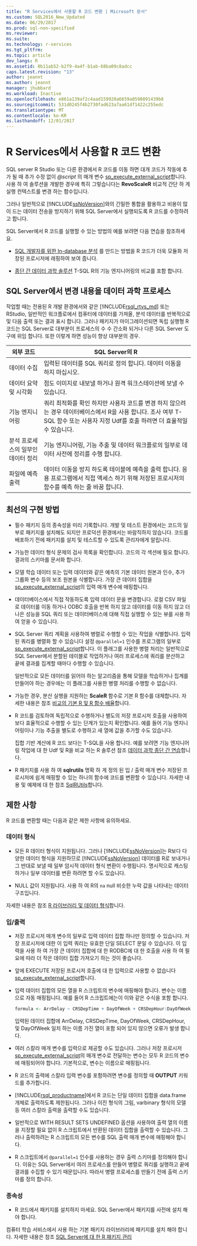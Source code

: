 ```yaml
---
title: "R Services에서 사용할 R 코드 변환 | Microsoft 문서"
ms.custom: SQL2016_New_Updated
ms.date: 06/29/2017
ms.prod: sql-non-specified
ms.reviewer: 
ms.suite: 
ms.technology: r-services
ms.tgt_pltfrm: 
ms.topic: article
dev_langs: R
ms.assetid: 0b11ab52-b2f9-4a4f-b1ab-68ba09c8adcc
caps.latest.revision: "13"
author: jeannt
ms.author: jeannt
manager: jhubbard
ms.workload: Inactive
ms.openlocfilehash: e861a139af2c4aad159920a6659a0598091439b8
ms.sourcegitcommit: 531d0245f4b2730fad623a7aa61df1422c255edc
ms.translationtype: MT
ms.contentlocale: ko-KR
ms.lasthandoff: 12/01/2017
---
```

# <a name="converting-r-code-for-use-in-r-services"></a>R Services에서 사용할 R 코드 변환

SQL server R Studio 또는 다른 환경에서 R 코드를 이동 하면 대개 코드가 작동에 추가 될 때 추가 수정 없이  *@script*  의 매개 변수 [sp_execute_external_script](../../relational-databases/system-stored-procedures/sp-execute-external-script-transact-sql.md)합니다. 사용 하 여 솔루션을 개발한 경우에 특히 그렇습니다는 **RevoScaleR** 비교적 간단 하 게 실행 컨텍스트를 변경 하는 함수입니다.

그러나 일반적으로 [!INCLUDE[ssNoVersion](../../includes/ssnoversion-md.md)]와의 긴밀한 통합을 활용하고 비용이 많이 드는 데이터 전송을 방지하기 위해 SQL Server에서 실행되도록 R 코드를 수정하려고 합니다.

SQL Server에서 R 코드를 실행할 수 있는 방법의 예를 보려면 다음 연습을 참조하세요.

+ [SQL 개발자를 위한 In-database 분석](../tutorials/sqldev-in-database-r-for-sql-developers.md) 를 만드는 방법을 R 코드가 더욱 모듈화 저장된 프로시저에 래핑하여 보여 줍니다.

+ [종단 간 데이터 과학 솔루션](../tutorials/walkthrough-data-science-end-to-end-walkthrough.md) T-SQL R의 기능 엔지니어링의 비교를 포함 합니다.

## <a name="how-the-data-science-process-changes-in-sql-server"></a>SQL Server에서 변경 내용을 데이터 과학 프로세스

작업할 때는 전용된 R 개발 환경에서와 같은 [!INCLUDE[rsql_rtvs_md](../../includes/rsql-rtvs-md.md)] 또는 RStudio, 일반적인 워크플로에서 컴퓨터에 데이터를 가져올, 분석 데이터를 반복적으로 및 다음 출력 또는 결과 표시 합니다. 그러나 패키지가 마이그레이션되면 독립 실행형 R 코드는 SQL Server로 대부분이 프로세스의 수 수 간소화 되거나 다른 SQL Server 도구에 위임 합니다. 또한 이렇게 하면 성능이 향상 대부분의 경우.

| 외부 코드 | SQL Server의 R |
|-------|-------|
| 데이터 수집| 입력된 데이터를 SQL 쿼리로 정의 합니다. 데이터 이동을 하지 마십시오. |
| 데이터 요약 및 시각화| 점도 이미지로 내보낼 하거나 원격 워크스테이션에 보낼 수 있습니다.|
|기능 엔지니어링| 쿼리 최적화를 확인 하지만 사용자 코드를 변경 하지 않으려는 경우 데이터베이스에서 R을 사용 합니다. 조사 여부 T-SQL 함수 또는 사용자 지정 Udf를 호출 하려면 더 효율적일 수 있습니다.|
|분석 프로세스의 일부인 데이터 정리| 기능 엔지니어링, 기능 추출 및 데이터 워크플로의 일부로 데이터 사전에 정리를 수행 합니다.|
|파일에 예측 출력| 데이터 이동을 방지 하도록 테이블에 예측을 출력 합니다. 응용 프로그램에서 직접 액세스 하기 위해 저장된 프로시저의 함수를 예측 하는 줄 바꿈 합니다.|

## <a name="best-practices"></a>최선의 구현 방법

+ 필수 패키지 등의 종속성을 미리 기록합니다. 개발 및 테스트 환경에서는 코드의 일부로 패키지를 설치해도 되지만 프로덕션 환경에서는 바람직하지 않습니다. 코드를 배포하기 전에 패키지를 설치 및 테스트할 수 있도록 관리자에게 알립니다.

+ 가능한 데이터 형식 문제의 검사 목록을 확인합니다. 코드의 각 섹션에 필요 합니다. 결과의 스키마를 문서화 합니다.

+ 모델 학습 데이터 또는 입력 데이터와 같은 예측의 기본 데이터 원본과 인수, 추가 그룹화 변수 등의 보조 원본을 식별합니다. 가장 큰 데이터 집합을 [sp_execute_external_script](../../relational-databases/system-stored-procedures/sp-execute-external-script-transact-sql.md)의 입력 매개 변수에 매핑합니다.

+ 데이터베이스에서 직접 작동하도록 입력 데이터 문을 변경합니다. 로컬 CSV 파일로 데이터를 이동 하거나 ODBC 호출을 반복 하지 않고 데이터를 이동 하지 않고 더 나은 성능을 SQL 쿼리 또는 데이터베이스에 대해 직접 실행할 수 있는 뷰를 사용 하 여 얻을 수 있습니다.

+ SQL Server 쿼리 계획을 사용하여 병렬로 수행할 수 있는 작업을 식별합니다. 입력된 쿼리를 병렬화 할 수 있습니다 설정 `@parallel=1` 인수를 프로그램의 일부로 [sp_execute_external_script](../../relational-databases/system-stored-procedures/sp-execute-external-script-transact-sql.md)합니다. 이 플래그를 사용한 병렬 처리는 일반적으로 SQL Server에서 분할된 테이블로 작업하거나 여러 프로세스에 쿼리를 분산하고 끝에 결과를 집계할 때마다 수행할 수 있습니다.

  일반적으로 모든 데이터를 읽어야 하는 알고리즘을 통해 모델을 학습하거나 집계를 만들어야 하는 경우에는 이 플래그를 사용한 병렬 처리를 수행할 수 없습니다.

+ 가능한 경우, 분산 실행을 지원하는 **ScaleR** 함수로 기본 R 함수를 대체합니다. 자세한 내용은 참조 [비교의 기본 R 및 R 함수 배율](https://docs.microsoft.com/r-server/r-reference/revoscaler/revoscaler-compared-to-base-r)합니다.

+ R 코드를 검토하여 독립적으로 수행하거나 별도의 저장 프로시저 호출을 사용하여 보다 효율적으로 수행할 수 있는 단계가 있는지 확인합니다. 예를 들어 기능 엔지니어링이나 기능 추출을 별도로 수행하고 새 열에 값을 추가할 수도 있습니다. 

  집합 기반 계산에 R 코드 보다는 T-SQL을 사용 합니다. 예를 보려면 기능 엔지니어링 작업에 대 한 Udf 및 R을 비교 하는 R 솔루션 참조 [데이터 과학 종단 간 연습](../tutorials/walkthrough-data-science-end-to-end-walkthrough.md)합니다.

+ R 패키지를 사용 하 여 **sqlrutils** 명확 하 게 정의 된 입 / 출력 매개 변수 저장된 프로시저에 쉽게 매핑할 수 있는 하나의 함수에 코드를 변환할 수 있습니다. 자세한 내용 및 예제에 대 한 참조 [SqlRUtils](../r/generating-an-r-stored-procedure-for-r-code-using-the-sqlrutils-package.md)합니다.


## <a name="restrictions"></a>제한 사항

 R 코드를 변환할 때는 다음과 같은 제한 사항에 유의하세요.

### <a name="data-types"></a>데이터 형식

-   모든 R 데이터 형식이 지원됩니다. 그러나 [!INCLUDE[ssNoVersion](../../includes/ssnoversion-md.md)]는 R보다 다양한 데이터 형식을 지원하므로 [!INCLUDE[ssNoVersion](../../includes/ssnoversion-md.md)] 데이터를 R로 보내거나 그 반대로 보낼 때 일부 암시적 데이터 형식 변환이 수행됩니다. 명시적으로 캐스팅 하거나 일부 데이터를 변환 하려면 할 수도 있습니다.

- NULL 값이 지원됩니다. 사용 하 여 R의 `na` null 비슷한 누락 값을 나타내는 데이터 구조입니다.

자세한 내용은 참조 [R 라이브러리 및 데이터 형식](../r/r-libraries-and-data-types.md)합니다.

### <a name="inputs-and-outputs"></a>입/출력

+ 저장 프로시저 매개 변수의 일부로 입력 데이터 집합 하나만 정의할 수 있습니다. 저장 프로시저에 대한 이 입력 쿼리는 유효한 단일 SELECT 문일 수 있습니다. 이 입력을 사용 하 여 가장 큰 데이터 집합에 대 한 RODBC에 대 한 호출을 사용 하 여 필요에 따라 더 작은 데이터 집합 가져오기 하는 것이 좋습니다.

+ 앞에 EXECUTE 저장된 프로시저 호출에 대 한 입력으로 사용할 수 없습니다 [sp_execute_external_script](../../relational-databases/system-stored-procedures/sp-execute-external-script-transact-sql.md)합니다.

+ 입력 데이터 집합의 모든 열을 R 스크립트의 변수에 매핑해야 합니다. 변수는 이름으로 자동 매핑됩니다. 예를 들어 R 스크립트에는이 이와 같은 수식을 포함 합니다.
    
    ```R
    formula <- ArrDelay ~ CRSDepTime + DayOfWeek + CRSDepHour:DayOfWeek
    ```
    
     입력된 데이터 집합에 ArrDelay, CRSDepTime, DayOfWeek, CRSDepHour, 및 DayOfWeek 일치 하는 이름 가진 열이 포함 되어 있지 않으면 오류가 발생 합니다.

+ 여러 스칼라 매개 변수를 입력으로 제공할 수도 있습니다. 그러나 저장 프로시저 [sp_execute_external_script](../../relational-databases/system-stored-procedures/sp-execute-external-script-transact-sql.md)의 매개 변수로 전달하는 변수는 모두 R 코드의 변수에 매핑되어야 합니다. 기본적으로, 변수는 이름으로 매핑됩니다.

+ R 코드의 출력에 스칼라 입력 변수를 포함하려면 변수를 정의할 때 **OUTPUT** 키워드를 추가합니다.

+ [!INCLUDE[rsql_productname](../../includes/rsql-productname-md.md)]에서 R 코드는 단일 데이터 집합을 data.frame 개체로 출력하도록 제한됩니다. 그러나 이진 형식의 그림, varbinary 형식의 모델 등 여러 스칼라 출력을 출력할 수도 있습니다.

+ 일반적으로 WITH RESULT SETS UNDEFINED 옵션을 사용하여 출력 열의 이름을 지정할 필요 없이 R 스크립트에서 반환된 데이터 집합을 출력할 수 있습니다. 그러나 출력하려는 R 스크립트의 모든 변수를 SQL 출력 매개 변수에 매핑해야 합니다.

+ R 스크립트에서 `@parallel=1` 인수를 사용하는 경우 출력 스키마를 정의해야 합니다. 이유는 SQL Server에서 여러 프로세스를 만들어 병렬로 쿼리를 실행하고 끝에 결과를 수집할 수 있기 때문입니다. 따라서 병렬 프로세스를 만들기 전에 출력 스키마를 정의 합니다.

### <a name="dependencies"></a>종속성

 + R 코드에서 패키지를 설치하지 마세요. SQL Server에서 패키지를 사전에 설치 해야 합니다.
 
  컴퓨터 학습 서비스에서 사용 하는 기본 패키지 라이브러리에 패키지를 설치 해야 합니다. 자세한 내용은 참조 [SQL Server에 대 한 R 패키지 관리](../r/r-package-management-for-sql-server-r-services.md)

